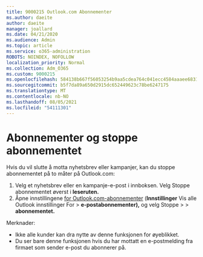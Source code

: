 ```yaml
---
title: 9000215 Outlook.com Abonnementer
ms.author: daeite
author: daeite
manager: joallard
ms.date: 04/21/2020
ms.audience: Admin
ms.topic: article
ms.service: o365-administration
ROBOTS: NOINDEX, NOFOLLOW
localization_priority: Normal
ms.collection: Adm_O365
ms.custom: 9000215
ms.openlocfilehash: 584138b667f56053254b9aa5cdea764c041ecc4584aaaee683107f21b14d61e3
ms.sourcegitcommit: b5f7da89a650d2915dc652449623c78be6247175
ms.translationtype: MT
ms.contentlocale: nb-NO
ms.lasthandoff: 08/05/2021
ms.locfileid: "54111301"
---
```

# <a name="subscriptions-and-unsubscribing"></a>Abonnementer og stoppe abonnementet

Hvis du vil slutte å motta nyhetsbrev eller kampanjer, kan du stoppe abonnementet på to måter på Outlook.com:

1. Velg et nyhetsbrev eller en kampanje-e-post i innboksen. Velg Stoppe abonnementet øverst i **leseruten.**
2. Åpne innstillingene [for Outlook.com-abonnementer](https://outlook.live.com/mail/options/mail/brandsSubscriptions) (**Innstillinger** Vis alle Outlook innstillinger For  >  **e-postabonnementer),** og velg Stoppe  >    >   **abonnementet.**

Merknader:

- Ikke alle kunder kan dra nytte av denne funksjonen for øyeblikket.
- Du ser bare denne funksjonen hvis du har mottatt en e-postmelding fra firmaet som sender e-post du abonnerer på.